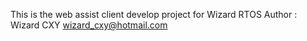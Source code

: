 This is the web assist client develop project for Wizard RTOS
Author : Wizard CXY wizard_cxy@hotmail.com
